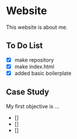 # Website
This website is about me.

## To Do List
- [x] make repository
- [x] make index.html
- [x] added basic boilerplate

## Case Study
My first objective is ...
- []
- []
- []
